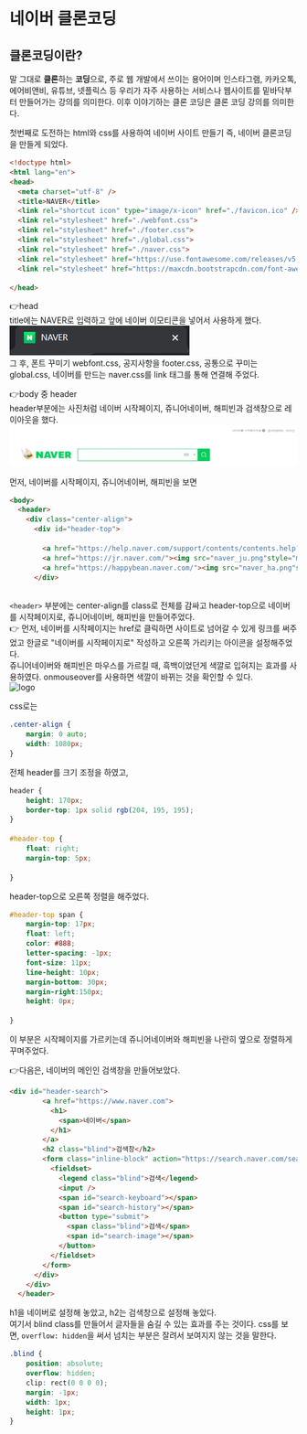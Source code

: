 # 네이버 클론코딩
## 클론코딩이란?
말 그대로 **클론**하는 **코딩**으로, 주로 웹 개발에서 쓰이는 용어이며 인스타그램, 카카오톡, 에어비앤비, 유튜브, 넷플릭스 등 우리가 자주 사용하는 서비스나 웹사이트를 밑바닥부터 만들어가는 강의를 의미한다. 이후 이야기하는 클론 코딩은 클론 코딩 강의를 의미한다.   

첫번째로 도전하는 html와 css를 사용하여 네이버 사이트 만들기 즉, 네이버 클론코딩을 만들게 되었다.

```html
<!doctype html>
<html lang="en">
<head>
  <meta charset="utf-8" />
  <title>NAVER</title>
  <link rel="shortcut icon" type="image/x-icon" href="./favicon.ico" />
  <link rel="stylesheet" href="./webfont.css">
  <link rel="stylesheet" href="./footer.css">
  <link rel="stylesheet" href="./global.css">
  <link rel="stylesheet" href="./naver.css">
  <link rel="stylesheet" href="https://use.fontawesome.com/releases/v5.5.0/css/all.css">
  <link rel="stylesheet" href="https://maxcdn.bootstrapcdn.com/font-awesome/4.7.0/css/font-awesome.min.css">  

</head>
```
👉head   
title에는 NAVER로 입력하고 앞에 네이버 이모티콘을 넣어서 사용하게 했다.
![logo](naverico.png)    
그 후, 폰트 꾸미기 webfont.css, 공지사항을 footer.css, 공통으로 꾸미는 global.css, 네이버를 만드는 naver.css를 link 태그를 통해 연결해 주었다.   


👉body 중 header   
header부분에는 사진처럼 네이버 시작페이지, 쥬니어네이버, 해피빈과 검색창으로 레이아웃을 했다.   
![logo](header.jpeg)   

먼저, 네이버를 시작페이지, 쥬니어네이버, 해피빈을 보면
```html
<body>
  <header>
    <div class="center-align"> 
      <div id="header-top">
        
        <a href="https://help.naver.com/support/contents/contents.help?serviceNo=1074&categoryNo=16719&from=alias"><span style="margin-right:10px;font-weight: bold;">네이버를 시작페이지로 <i class="fas fa-chevron-circle-right "></i> </span></a>
        <a href="https://jr.naver.com/"><img src="naver_ju.png"style="margin-top:15px;"onmouseover="this.src='naver_ju1.png'" onmouseout="this.src='naver_ju.png'"></a>
        <a href="https://happybean.naver.com/"><img src="naver_ha.png"style="margin-top:15px;" onmouseover="this.src='naver_ha1.png'" onmouseout="this.src='naver_ha.png'"></a>
      </div>
        
```
```<header>``` 부분에는 center-align를 class로 전체를 감싸고 header-top으로 네이버를 시작페이지로, 쥬니어네이버, 해피빈을 만들어주었다.    
👉 먼저, 네이버를 시작페이지는 href로 클릭하면 사이트로 넘어갈 수 있게 링크를 써주었고 한글로 "네이버를 시작페이지로" 작성하고 오른쪽 가리키는 아이콘을 설정해주었다.   
쥬니어네이버와 해피빈은 마우스를 가르킬 때, 흑백이었던게 색깔로 입혀지는 효과를 사용하였다. onmouseover를 사용하면 색깔이 바뀌는 것을 확인할 수 있다.   
![logo](%EC%A5%AC%EB%8B%88%EC%96%B4%EB%84%A4%EC%9D%B4%EB%B2%84.png)

css로는 
```css
.center-align {
    margin: 0 auto;
    width: 1080px;
}
```
전체 header를 크기 조정을 하였고,   
```css
header {
    height: 170px;
    border-top: 1px solid rgb(204, 195, 195);
}

#header-top {
    float: right;
    margin-top: 5px;
    
}
```
header-top으로 오른쪽 정렬을 해주었다.
```css
#header-top span {
    margin-top: 17px;
    float: left;
    color: #888;
    letter-spacing: -1px;
    font-size: 11px;
    line-height: 10px;
    margin-bottom: 30px;
    margin-right:150px;
    height: 0px;
    
}
```
이 부분은 시작페이지를 가르키는데 쥬니어네이버와 해피빈을 나란히 옆으로 정렬하게 꾸며주었다.   

👉다음은, 네이버의 메인인 검색창을 만들어보았다.
```html
<div id="header-search">
        <a href="https://www.naver.com">
          <h1>
            <span>네이버</span>
          </h1>
        </a>
        <h2 class="blind">검색창</h2>
        <form class="inline-block" action="https://search.naver.com/search.naver?sm=top_hty&fbm=0&ie=utf8&query=">
          <fieldset>
            <legend class="blind">검색</legend>
            <input />
            <span id="search-keyboard"></span>
            <span id="search-history"></span>
            <button type="submit">
              <span class="blind">검색</span>
              <span id="search-image"></span>
            </button>
          </fieldset>
        </form>
      </div>
    </div>
  </header>
```   
h1을 네이버로 설정해 놓았고, h2는 검색창으로 설정해 놓았다.   
여기서 blind class를 만들어서 글자들을 숨길 수 있는 효과를 주는 것이다. css를 보면, ```overflow: hidden```을 써서 넘치는 부분은 잘려서 보여지지 않는 것을 말한다. 
```css
.blind {
    position: absolute;
    overflow: hidden;
    clip: rect(0 0 0 0);
    margin: -1px;
    width: 1px;
    height: 1px;
}
``` 


